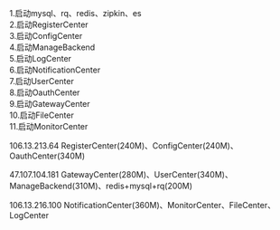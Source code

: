 1.启动mysql、rq、redis、zipkin、es<br>
2.启动RegisterCenter<br>
3.启动ConfigCenter<br>
4.启动ManageBackend<br>
5.启动LogCenter<br>
6.启动NotificationCenter<br>
7.启动UserCenter<br>
8.启动OauthCenter<br>
9.启动GatewayCenter<br>
10.启动FileCenter<br>
11.启动MonitorCenter<br>


106.13.213.64
RegisterCenter(240M)、ConfigCenter(240M)、OauthCenter(340M)

47.107.104.181
GatewayCenter(280M)、UserCenter(340M)、ManageBackend(310M)、redis+mysql+rq(200M)

106.13.216.100
NotificationCenter(360M)、MonitorCenter、FileCenter、LogCenter